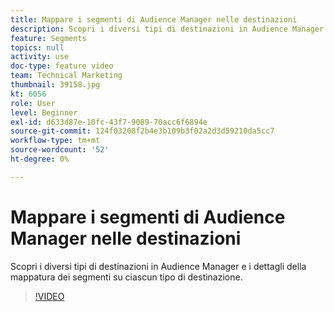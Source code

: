 ```yaml
---
title: Mappare i segmenti di Audience Manager nelle destinazioni
description: Scopri i diversi tipi di destinazioni in Audience Manager e i dettagli della mappatura dei segmenti su ciascun tipo di destinazione.
feature: Segments
topics: null
activity: use
doc-type: feature video
team: Technical Marketing
thumbnail: 39158.jpg
kt: 6056
role: User
level: Beginner
exl-id: d633d87e-10fc-43f7-9089-70acc6f6894e
source-git-commit: 124f03208f2b4e3b109b3f02a2d3d59210da5cc7
workflow-type: tm+mt
source-wordcount: '52'
ht-degree: 0%

---
```


# Mappare i segmenti di Audience Manager nelle destinazioni

Scopri i diversi tipi di destinazioni in Audience Manager e i dettagli della mappatura dei segmenti su ciascun tipo di destinazione.

>[!VIDEO](https://video.tv.adobe.com/v/327388/?quality=12&learn=on&captions=ita)
